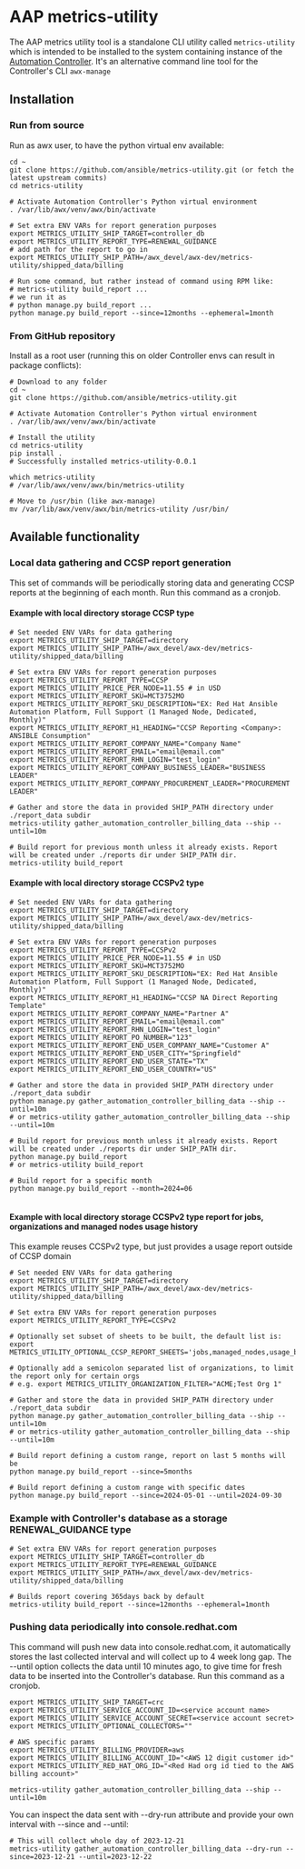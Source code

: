 # AAP metrics-utility

The AAP metrics utility tool is a standalone CLI utility called `metrics-utility` which is intended to be installed to
the system containing instance of the [Automation Controller](https://www.ansible.com/products/controller).
It's an alternative command line tool for the Controller's CLI `awx-manage`

## Installation

### Run from source

Run as awx user, to have the python virtual env available:

```shell
cd ~
git clone https://github.com/ansible/metrics-utility.git (or fetch the latest upstream commits)
cd metrics-utility

# Activate Automation Controller's Python virtual environment
. /var/lib/awx/venv/awx/bin/activate

# Set extra ENV VARs for report generation purposes
export METRICS_UTILITY_SHIP_TARGET=controller_db
export METRICS_UTILITY_REPORT_TYPE=RENEWAL_GUIDANCE
# add path for the report to go in
export METRICS_UTILITY_SHIP_PATH=/awx_devel/awx-dev/metrics-utility/shipped_data/billing

# Run some command, but rather instead of command using RPM like:
# metrics-utility build_report ...
# we run it as
# python manage.py build_report ...
python manage.py build_report --since=12months --ephemeral=1month
```


### From GitHub repository

Install as a root user (running this on older Controller envs can result in package conflicts):

```shell
# Download to any folder
cd ~
git clone https://github.com/ansible/metrics-utility.git

# Activate Automation Controller's Python virtual environment
. /var/lib/awx/venv/awx/bin/activate

# Install the utility
cd metrics-utility
pip install .
# Successfully installed metrics-utility-0.0.1

which metrics-utility
# /var/lib/awx/venv/awx/bin/metrics-utility

# Move to /usr/bin (like awx-manage)
mv /var/lib/awx/venv/awx/bin/metrics-utility /usr/bin/
```

## Available functionality


### Local data gathering and CCSP report generation

This set of commands will be periodically storing data and generating CCSP reports at the beginning of each month.
Run this command as a cronjob.


#### Example with local directory storage CCSP type

```
# Set needed ENV VARs for data gathering
export METRICS_UTILITY_SHIP_TARGET=directory
export METRICS_UTILITY_SHIP_PATH=/awx_devel/awx-dev/metrics-utility/shipped_data/billing

# Set extra ENV VARs for report generation purposes
export METRICS_UTILITY_REPORT_TYPE=CCSP
export METRICS_UTILITY_PRICE_PER_NODE=11.55 # in USD
export METRICS_UTILITY_REPORT_SKU=MCT3752MO
export METRICS_UTILITY_REPORT_SKU_DESCRIPTION="EX: Red Hat Ansible Automation Platform, Full Support (1 Managed Node, Dedicated, Monthly)"
export METRICS_UTILITY_REPORT_H1_HEADING="CCSP Reporting <Company>: ANSIBLE Consumption"
export METRICS_UTILITY_REPORT_COMPANY_NAME="Company Name"
export METRICS_UTILITY_REPORT_EMAIL="email@email.com"
export METRICS_UTILITY_REPORT_RHN_LOGIN="test_login"
export METRICS_UTILITY_REPORT_COMPANY_BUSINESS_LEADER="BUSINESS LEADER"
export METRICS_UTILITY_REPORT_COMPANY_PROCUREMENT_LEADER="PROCUREMENT LEADER"

# Gather and store the data in provided SHIP_PATH directory under ./report_data subdir
metrics-utility gather_automation_controller_billing_data --ship --until=10m

# Build report for previous month unless it already exists. Report will be created under ./reports dir under SHIP_PATH dir.
metrics-utility build_report
```


#### Example with local directory storage CCSPv2 type

```
# Set needed ENV VARs for data gathering
export METRICS_UTILITY_SHIP_TARGET=directory
export METRICS_UTILITY_SHIP_PATH=/awx_devel/awx-dev/metrics-utility/shipped_data/billing

# Set extra ENV VARs for report generation purposes
export METRICS_UTILITY_REPORT_TYPE=CCSPv2
export METRICS_UTILITY_PRICE_PER_NODE=11.55 # in USD
export METRICS_UTILITY_REPORT_SKU=MCT3752MO
export METRICS_UTILITY_REPORT_SKU_DESCRIPTION="EX: Red Hat Ansible Automation Platform, Full Support (1 Managed Node, Dedicated, Monthly)"
export METRICS_UTILITY_REPORT_H1_HEADING="CCSP NA Direct Reporting Template"
export METRICS_UTILITY_REPORT_COMPANY_NAME="Partner A"
export METRICS_UTILITY_REPORT_EMAIL="email@email.com"
export METRICS_UTILITY_REPORT_RHN_LOGIN="test_login"
export METRICS_UTILITY_REPORT_PO_NUMBER="123"
export METRICS_UTILITY_REPORT_END_USER_COMPANY_NAME="Customer A"
export METRICS_UTILITY_REPORT_END_USER_CITY="Springfield"
export METRICS_UTILITY_REPORT_END_USER_STATE="TX"
export METRICS_UTILITY_REPORT_END_USER_COUNTRY="US"

# Gather and store the data in provided SHIP_PATH directory under ./report_data subdir
python manage.py gather_automation_controller_billing_data --ship --until=10m
# or metrics-utility gather_automation_controller_billing_data --ship --until=10m

# Build report for previous month unless it already exists. Report will be created under ./reports dir under SHIP_PATH dir.
python manage.py build_report
# or metrics-utility build_report

# Build report for a specific month
python manage.py build_report --month=2024=06


```

#### Example with local directory storage CCSPv2 type report for jobs, organizations and managed nodes usage history

This example reuses CCSPv2 type, but just provides a usage report outside of CCSP domain

```
# Set needed ENV VARs for data gathering
export METRICS_UTILITY_SHIP_TARGET=directory
export METRICS_UTILITY_SHIP_PATH=/awx_devel/awx-dev/metrics-utility/shipped_data/billing

# Set extra ENV VARs for report generation purposes
export METRICS_UTILITY_REPORT_TYPE=CCSPv2

# Optionally set subset of sheets to be built, the default list is:
export METRICS_UTILITY_OPTIONAL_CCSP_REPORT_SHEETS='jobs,managed_nodes,usage_by_organizations,managed_nodes_by_organizations'

# Optionally add a semicolon separated list of organizations, to limit the report only for certain orgs
# e.g. export METRICS_UTILITY_ORGANIZATION_FILTER="ACME;Test Org 1"

# Gather and store the data in provided SHIP_PATH directory under ./report_data subdir
python manage.py gather_automation_controller_billing_data --ship --until=10m
# or metrics-utility gather_automation_controller_billing_data --ship --until=10m

# Build report defining a custom range, report on last 5 months will be
python manage.py build_report --since=5months

# Build report defining a custom range with specific dates
python manage.py build_report --since=2024-05-01 --until=2024-09-30
```

### Example with Controller's database as a storage RENEWAL_GUIDANCE type

```
# Set extra ENV VARs for report generation purposes
export METRICS_UTILITY_SHIP_TARGET=controller_db
export METRICS_UTILITY_REPORT_TYPE=RENEWAL_GUIDANCE
export METRICS_UTILITY_SHIP_PATH=/awx_devel/awx-dev/metrics-utility/shipped_data/billing

# Builds report covering 365days back by default
metrics-utility build_report --since=12months --ephemeral=1month
```

### Pushing data periodically into console.redhat.com

This command will push new data into console.redhat.com, it automatically stores the last collected interval and will collect
up to 4 week long gap. The --until option collects the data until 10 minutes ago, to give time for fresh data to be inserted
into the Controller's database. Run this command as a cronjob.
```
export METRICS_UTILITY_SHIP_TARGET=crc
export METRICS_UTILITY_SERVICE_ACCOUNT_ID=<service account name>
export METRICS_UTILITY_SERVICE_ACCOUNT_SECRET=<service account secret>
export METRICS_UTILITY_OPTIONAL_COLLECTORS=""

# AWS specific params
export METRICS_UTILITY_BILLING_PROVIDER=aws
export METRICS_UTILITY_BILLING_ACCOUNT_ID="<AWS 12 digit customer id>"
export METRICS_UTILITY_RED_HAT_ORG_ID="<Red Had org id tied to the AWS billing account>"

metrics-utility gather_automation_controller_billing_data --ship --until=10m
```

You can inspect the data sent with --dry-run attribute and provide your own interval with --since and --until:
```
# This will collect whole day of 2023-12-21
metrics-utility gather_automation_controller_billing_data --dry-run --since=2023-12-21 --until=2023-12-22
```